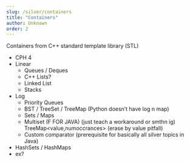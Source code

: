 ```yaml
---
slug: /silver/containers
title: "Containers"
author: Unknown
order: 2
---
```


 Containers from C++ standard template library (STL)
   - CPH 4
   - Linear
     - Queues / Deques
     - C++ Lists?
     - Linked List
     - Stacks
   - Log
     - Priority Queues
     - BST / TreeSet / TreeMap (Python doesn’t have log n map)
     - Sets / Maps
     - Multiset (F FOR JAVA) (just teach a workaround or smthn ig) TreeMap<value,numoccrances> (erase by value pitfall)
     - Custom comparator (prerequisite for basically all silver topics in Java)
   - HashSets / HashMaps
   - ex?

<!-- END DESCRIPTION -->
